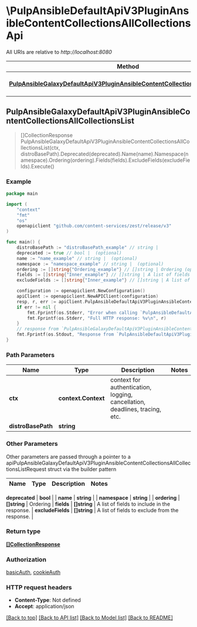 # \PulpAnsibleDefaultApiV3PluginAnsibleContentCollectionsAllCollectionsApi

All URIs are relative to *http://localhost:8080*

Method | HTTP request | Description
------------- | ------------- | -------------
[**PulpAnsibleGalaxyDefaultApiV3PluginAnsibleContentCollectionsAllCollectionsList**](PulpAnsibleDefaultApiV3PluginAnsibleContentCollectionsAllCollectionsApi.md#PulpAnsibleGalaxyDefaultApiV3PluginAnsibleContentCollectionsAllCollectionsList) | **Get** /pulp_ansible/galaxy/default/api/v3/plugin/ansible/content/{distro_base_path}/collections/all-collections/ | 



## PulpAnsibleGalaxyDefaultApiV3PluginAnsibleContentCollectionsAllCollectionsList

> []CollectionResponse PulpAnsibleGalaxyDefaultApiV3PluginAnsibleContentCollectionsAllCollectionsList(ctx, distroBasePath).Deprecated(deprecated).Name(name).Namespace(namespace).Ordering(ordering).Fields(fields).ExcludeFields(excludeFields).Execute()





### Example

```go
package main

import (
    "context"
    "fmt"
    "os"
    openapiclient "github.com/content-services/zest/release/v3"
)

func main() {
    distroBasePath := "distroBasePath_example" // string | 
    deprecated := true // bool |  (optional)
    name := "name_example" // string |  (optional)
    namespace := "namespace_example" // string |  (optional)
    ordering := []string{"Ordering_example"} // []string | Ordering (optional)
    fields := []string{"Inner_example"} // []string | A list of fields to include in the response. (optional)
    excludeFields := []string{"Inner_example"} // []string | A list of fields to exclude from the response. (optional)

    configuration := openapiclient.NewConfiguration()
    apiClient := openapiclient.NewAPIClient(configuration)
    resp, r, err := apiClient.PulpAnsibleDefaultApiV3PluginAnsibleContentCollectionsAllCollectionsApi.PulpAnsibleGalaxyDefaultApiV3PluginAnsibleContentCollectionsAllCollectionsList(context.Background(), distroBasePath).Deprecated(deprecated).Name(name).Namespace(namespace).Ordering(ordering).Fields(fields).ExcludeFields(excludeFields).Execute()
    if err != nil {
        fmt.Fprintf(os.Stderr, "Error when calling `PulpAnsibleDefaultApiV3PluginAnsibleContentCollectionsAllCollectionsApi.PulpAnsibleGalaxyDefaultApiV3PluginAnsibleContentCollectionsAllCollectionsList``: %v\n", err)
        fmt.Fprintf(os.Stderr, "Full HTTP response: %v\n", r)
    }
    // response from `PulpAnsibleGalaxyDefaultApiV3PluginAnsibleContentCollectionsAllCollectionsList`: []CollectionResponse
    fmt.Fprintf(os.Stdout, "Response from `PulpAnsibleDefaultApiV3PluginAnsibleContentCollectionsAllCollectionsApi.PulpAnsibleGalaxyDefaultApiV3PluginAnsibleContentCollectionsAllCollectionsList`: %v\n", resp)
}
```

### Path Parameters


Name | Type | Description  | Notes
------------- | ------------- | ------------- | -------------
**ctx** | **context.Context** | context for authentication, logging, cancellation, deadlines, tracing, etc.
**distroBasePath** | **string** |  | 

### Other Parameters

Other parameters are passed through a pointer to a apiPulpAnsibleGalaxyDefaultApiV3PluginAnsibleContentCollectionsAllCollectionsListRequest struct via the builder pattern


Name | Type | Description  | Notes
------------- | ------------- | ------------- | -------------

 **deprecated** | **bool** |  | 
 **name** | **string** |  | 
 **namespace** | **string** |  | 
 **ordering** | **[]string** | Ordering | 
 **fields** | **[]string** | A list of fields to include in the response. | 
 **excludeFields** | **[]string** | A list of fields to exclude from the response. | 

### Return type

[**[]CollectionResponse**](CollectionResponse.md)

### Authorization

[basicAuth](../README.md#basicAuth), [cookieAuth](../README.md#cookieAuth)

### HTTP request headers

- **Content-Type**: Not defined
- **Accept**: application/json

[[Back to top]](#) [[Back to API list]](../README.md#documentation-for-api-endpoints)
[[Back to Model list]](../README.md#documentation-for-models)
[[Back to README]](../README.md)

